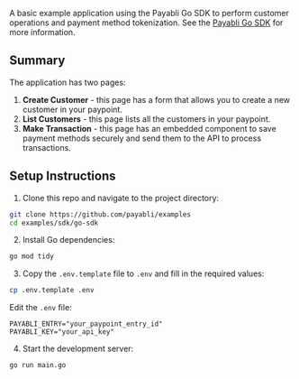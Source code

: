 A basic example application using the Payabli Go SDK to perform customer operations and payment method tokenization.
See the [Payabli Go SDK](https://github.com/payabli/sdk-go) for more information.

## Summary

The application has two pages:
1. **Create Customer** - this page has a form that allows you to create a new customer in your paypoint.
2. **List Customers** - this page lists all the customers in your paypoint.
3. **Make Transaction** - this page has an embedded component to save payment methods securely and send them to the API to process transactions.

## Setup Instructions

1. Clone this repo and navigate to the project directory:

```bash
git clone https://github.com/payabli/examples
cd examples/sdk/go-sdk
```

2. Install Go dependencies:

```bash
go mod tidy
```

3. Copy the `.env.template` file to `.env` and fill in the required values:

```bash
cp .env.template .env
```

Edit the `.env` file:
```
PAYABLI_ENTRY="your_paypoint_entry_id"
PAYABLI_KEY="your_api_key"
```

4. Start the development server:

```bash
go run main.go
```


